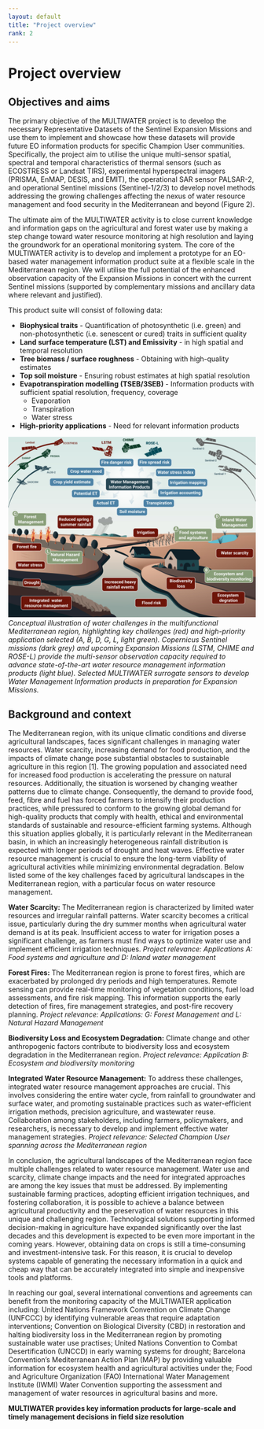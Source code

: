 ```yaml
---
layout: default
title: "Project overview"
rank: 2
---
```


# Project overview

## Objectives and aims

The primary objective of the MULTIWATER project is to develop the necessary Representative Datasets of the Sentinel Expansion Missions and use them to implement and showcase how these datasets will provide future EO information products for specific Champion User communities. Specifically, the project aim to utilise the unique multi-sensor spatial, spectral and temporal characteristics of thermal sensors (such as ECOSTRESS or Landsat TIRS), experimental hyperspectral imagers (PRISMA, EnMAP, DESIS, and EMIT), the operational SAR sensor PALSAR-2, and operational Sentinel missions (Sentinel-1/2/3) to develop novel methods addressing the growing challenges affecting the nexus of water resource management and food security in the Mediterranean and beyond (Figure 2).

The ultimate aim of the MULTIWATER activity is to close current knowledge and information gaps on the agricultural and forest water use by making a step change toward water resource monitoring at high resolution and laying the groundwork for an operational monitoring system. The core of the MULTIWATER activity is to develop and implement a prototype for an EO-based water management information product suite at a flexible scale in the Mediterranean region. We will utilise the full potential of the enhanced observation capacity of the Expansion Missions in concert with the current Sentinel missions (supported by complementary missions and ancillary data where relevant and justified).

This product suite will consist of following data:
- **Biophysical traits** - Quantification of photosynthetic (i.e. green) and non-photosynthetic (i.e. senescent or cured) traits in sufficient quality
- **Land surface temperature (LST) and Emissivity** - in high spatial and temporal resolution 
- **Tree biomass / surface roughness** - Obtaining with high-quality estimates 
- **Top soil moisture** - Ensuring robust estimates at high spatial resolution
- **Evapotranspiration modelling (TSEB/3SEB)** - Information products with sufficient spatial resolution, frequency, coverage
  - Evaporation
  - Transpiration
  - Water stress
- **High-priority applications** - Need for relevant information products

![Conceptual illustration of water challenges in the multifunctional Mediterranean region](images/2_MULTIWATER_system_challenges.jpg "Conceptual illustration of water challenges in the multifunctional Mediterranean region")
*Conceptual illustration of water challenges in the multifunctional Mediterranean region, highlighting key challenges (red) and high-priority application selected (A, B, D, G, L, light green). Copernicus Sentinel missions (dark grey) and upcoming Expansion Missions (LSTM, CHIME and ROSE-L) provide the multi-sensor observation capacity required to advance state-of-the-art water resource management information products (light blue). Selected MULTIWATER surrogate sensors to develop Water Management Information products in preparation for Expansion Missions.*

## Background and context
The Mediterranean region, with its unique climatic conditions and diverse agricultural landscapes, faces significant challenges in managing water resources. Water scarcity, increasing demand for food production, and the impacts of climate change pose substantial obstacles to sustainable agriculture in this region [1]. The growing population and associated need for increased food production is accelerating the pressure on natural resources. Additionally, the situation is worsened by changing weather patterns due to climate change. Consequently, the demand to provide food, feed, fibre and fuel has forced farmers to intensify their production practices, while pressured to conform to the growing global demand for high-quality products that comply with health, ethical and environmental standards of sustainable and resource-efficient farming systems. Although this situation applies globally, it is particularly relevant in the Mediterranean basin, in which an increasingly heterogeneous rainfall distribution is expected with longer periods of drought and heat waves. Effective water resource management is crucial to ensure the long-term viability of agricultural activities while minimizing environmental degradation. Below listed some of the key challenges faced by agricultural landscapes in the Mediterranean region, with a particular focus on water resource management.

**Water Scarcity:** The Mediterranean region is characterized by limited water resources and irregular rainfall patterns. Water scarcity becomes a critical issue, particularly during the dry summer months when agricultural water demand is at its peak. Insufficient access to water for irrigation poses a significant challenge, as farmers must find ways to optimize water use and implement efficient irrigation techniques. 
*Project relevance: Applications A: Food systems and agriculture and D: Inland water management*

**Forest Fires:** The Mediterranean region is prone to forest fires, which are exacerbated by prolonged dry periods and high temperatures. Remote sensing can provide real-time monitoring of vegetation conditions, fuel load assessments, and fire risk mapping. This information supports the early detection of fires, fire management strategies, and post-fire recovery planning. 
*Project relevance: Applications: G: Forest Management and L: Natural Hazard Management*

**Biodiversity Loss and Ecosystem Degradation:** Climate change and other anthropogenic factors contribute to biodiversity loss and ecosystem degradation in the Mediterranean region. 
*Project relevance: Application B: Ecosystem and biodiversity monitoring*

**Integrated Water Resource Management:** To address these challenges, integrated water resource management approaches are crucial. This involves considering the entire water cycle, from rainfall to groundwater and surface water, and promoting sustainable practices such as water-efficient irrigation methods, precision agriculture, and wastewater reuse. Collaboration among stakeholders, including farmers, policymakers, and researchers, is necessary to develop and implement effective water management strategies. 
*Project relevance: Selected Champion User spanning across the Mediterranean region*

In conclusion, the agricultural landscapes of the Mediterranean region face multiple challenges related to water resource management. Water use and scarcity, climate change impacts and the need for integrated approaches are among the key issues that must be addressed. By implementing sustainable farming practices, adopting efficient irrigation techniques, and fostering collaboration, it is possible to achieve a balance between agricultural productivity and the preservation of water resources in this unique and challenging region. Technological solutions supporting informed decision-making in agriculture have expanded significantly over the last decades and this development is expected to be even more important in the coming years. However, obtaining data on crops is still a time-consuming and investment-intensive task. For this reason, it is crucial to develop systems capable of generating the necessary information in a quick and cheap way that can be accurately integrated into simple and inexpensive tools and platforms.

In reaching our goal, several international conventions and agreements can benefit from the monitoring capacity of the MULTIWATER application including: United Nations Framework Convention on Climate Change (UNFCCC) by identifying vulnerable areas that require adaptation interventions; Convention on Biological Diversity (CBD) in restoration and halting biodiversity loss in the Mediterranean region by promoting sustainable water use practises; United Nations Convention to Combat Desertification (UNCCD) in early warning systems for drought; Barcelona Convention’s Mediterranean Action Plan (MAP) by providing valuable information for ecosystem health and agricultural activities under the; Food and Agriculture Organization (FAO) International Water Management Institute (IWMI) Water Convention supporting the assessment and management of water resources in agricultural basins and more.

**MULTIWATER provides key information products for large-scale and timely management decisions in field size resolution**
